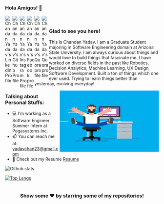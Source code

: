 ### Hola Amigos! 👋
<a href="https://www.linkedin.com/in/chandanyadavnagraj/">
  <img align="left" alt="Chandan Yadav's LinkedIn Profile" width="24px" src="https://cdn.jsdelivr.net/npm/simple-icons@v3/icons/linkedin.svg" />
</a>
<a href="https://github.com/Chanyadav">
  <img align="left" alt="Chandan Yadav's Github Profile" width="24px" src="https://cdn.jsdelivr.net/npm/simple-icons@v3/icons/github.svg" />
</a>
<a href="https://www.instagram.com/chandan_yadav_nagraj/">
  <img align="left" alt="Chandan Yadav's Instagram Profile" width="24px" src="https://cdn.jsdelivr.net/npm/simple-icons@v3/icons/instagram.svg" />
</a>
<a href="https://www.facebook.com/www.yadavchan23">
  <img align="left" alt="Chandan Yadav's Facebook profile" width="24px" src="https://cdn.jsdelivr.net/npm/simple-icons@v3/icons/facebook.svg" />
</a>
<a href="https://www.quora.com/profile/Chandan-Yadav-55">
  <img align="left" alt="Chandan Yadav's Quora profile" width="24px" src="https://cdn.jsdelivr.net/npm/simple-icons@v3/icons/quora.svg" />
</a>
<a href="https://unacademy.com/@EsotericMe">
  <img align="left" alt="Chandan Yadav's Quora profile" width="24px" src="https://cdn.jsdelivr.net/npm/simple-icons@v3/icons/youtube.svg" />
</a>

<br />

### Glad to see you here!


This is Chandan Yadav.
I am a Graduate Student majoring in Software Engineering domain at Arizona State University. I am always curious about things and would love to build things that fascinate me.
I have worked on diverse fields in the past like Robotics, Decision Analytics, Machine Learning, UX Design, Software Development. Built a ton of things which one ever used. Trying to learn things better than yesterday, evolving everyday!


<img align="right" height="200" width="325" alt="GIF" src="https://github.com/Chanyadav/Chanyadav/blob/master/coder.gif" />

### Talking about Personal Stuffs:

- 💻 I’m working as a Software Engineer Summer Intern at Pegasystems.Inc.
- 📫 You can reach me at: yadavchan23@gmail.com
- 📝 Check out my Resume [Resume](https://github.com/Chanyadav/Chanyadav/blob/master/ChandanYadav_NagarajaGowda%20Resume.pdf)




![Github stats](https://github-readme-stats.vercel.app/api?username=Chanyadav&show_icons=true&hide_border=true)



[![Top Langs](https://github-readme-stats.vercel.app/api/top-langs/?username=Chanyadav)](https://github.com/Chanyadav/github-readme-stats)


#

<div align="center">

### Show some ❤️ by starring some of my repositories!

</div>
<!--
**Chanyadav/Chanyadav** is a ✨ _special_ ✨ repository because its `README.md` (this file) appears on your GitHub profile.

Here are some ideas to get you started:

- 🔭 I’m currently working on ...
- 🌱 I’m currently learning ...
- 👯 I’m looking to collaborate on ...
- 🤔 I’m looking for help with ...
- 💬 Ask me about ...
- 📫 How to reach me: ...
- 😄 Pronouns: ...
- ⚡ Fun fact: ...
-->
